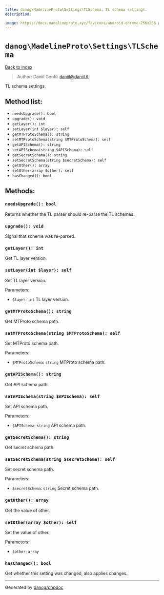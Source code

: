 ```yaml
---
title: danog\MadelineProto\Settings\TLSchema: TL schema settings.
description: 

image: https://docs.madelineproto.xyz/favicons/android-chrome-256x256.png
---
```

# `danog\MadelineProto\Settings\TLSchema`
[Back to index](../../../index.md)

> Author: Daniil Gentili <daniil@daniil.it>  
  

TL schema settings.  




## Method list:
* `needsUpgrade(): bool`
* `upgrade(): void`
* `getLayer(): int`
* `setLayer(int $layer): self`
* `getMTProtoSchema(): string`
* `setMTProtoSchema(string $MTProtoSchema): self`
* `getAPISchema(): string`
* `setAPISchema(string $APISchema): self`
* `getSecretSchema(): string`
* `setSecretSchema(string $secretSchema): self`
* `getOther(): array`
* `setOther(array $other): self`
* `hasChanged(): bool`

## Methods:
### `needsUpgrade(): bool`

Returns whether the TL parser should re-parse the TL schemes.



### `upgrade(): void`

Signal that scheme was re-parsed.



### `getLayer(): int`

Get TL layer version.



### `setLayer(int $layer): self`

Set TL layer version.


Parameters:
* `$layer`: `int` TL layer version.  



### `getMTProtoSchema(): string`

Get MTProto schema path.



### `setMTProtoSchema(string $MTProtoSchema): self`

Set MTProto schema path.


Parameters:
* `$MTProtoSchema`: `string` MTProto schema path.  



### `getAPISchema(): string`

Get API schema path.



### `setAPISchema(string $APISchema): self`

Set API schema path.


Parameters:
* `$APISchema`: `string` API schema path.  



### `getSecretSchema(): string`

Get secret schema path.



### `setSecretSchema(string $secretSchema): self`

Set secret schema path.


Parameters:
* `$secretSchema`: `string` Secret schema path.  



### `getOther(): array`

Get the value of other.



### `setOther(array $other): self`

Set the value of other.


Parameters:
* `$other`: `array`   



### `hasChanged(): bool`

Get whether this setting was changed, also applies changes.



---
Generated by [danog/phpdoc](https://phpdoc.daniil.it)
